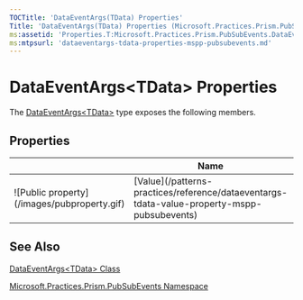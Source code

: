 ```yaml
---
TOCTitle: 'DataEventArgs(TData) Properties'
Title: 'DataEventArgs(TData) Properties (Microsoft.Practices.Prism.PubSubEvents)'
ms:assetid: 'Properties.T:Microsoft.Practices.Prism.PubSubEvents.DataEventArgs\`1'
ms:mtpsurl: 'dataeventargs-tdata-properties-mspp-pubsubevents.md'
---
```


# DataEventArgs&lt;TData&gt; Properties

The [DataEventArgs&lt;TData&gt;](/patterns-practices/reference/dataeventargs-tdata-class-mspp-pubsubevents) type exposes the following members.

## Properties

<table>
<colgroup>
<col width="33%" />
<col width="33%" />
<col width="33%" />
</colgroup>
<thead>
<tr class="header">
<th> </th>
<th>Name</th>
<th>Description</th>
</tr>
</thead>
<tbody>
<tr class="odd">
<td>![Public property](/images/pubproperty.gif)</td>
<td>[Value](/patterns-practices/reference/dataeventargs-tdata-value-property-mspp-pubsubevents)</td>
<td><div class="summary">
Gets the information related to the event.
</div></td>
</tr>
</tbody>
</table>

## See Also

[DataEventArgs&lt;TData&gt; Class](/patterns-practices/reference/dataeventargs-tdata-class-mspp-pubsubevents)

[Microsoft.Practices.Prism.PubSubEvents Namespace](/patterns-practices/reference/mspp-pubsubevents-namespace)
